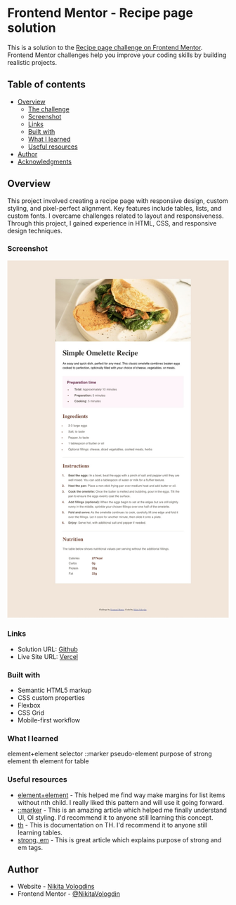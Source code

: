 # Frontend Mentor - Recipe page solution

This is a solution to the [Recipe page challenge on Frontend Mentor](https://www.frontendmentor.io/challenges/recipe-page-KiTsR8QQKm). Frontend Mentor challenges help you improve your coding skills by building realistic projects.

## Table of contents

- [Overview](#overview)
  - [The challenge](#the-challenge)
  - [Screenshot](#screenshot)
  - [Links](#links)
  - [Built with](#built-with)
  - [What I learned](#what-i-learned)
  - [Useful resources](#useful-resources)
- [Author](#author)
- [Acknowledgments](#acknowledgments)

## Overview

This project involved creating a recipe page with responsive design, custom styling, and pixel-perfect alignment. Key features include tables, lists, and custom fonts. I overcame challenges related to layout and responsiveness. Through this project, I gained experience in HTML, CSS, and responsive design techniques.

### Screenshot

![Screenshot](./screenshots/screenshot1.jpg)

### Links

- Solution URL: [Github](https://github.com/NikitaVologdin/recipe-page)
- Live Site URL: [Vercel](https://recipe-page-kzrfitq8s-nikitavologdins-projects.vercel.app/)

### Built with

- Semantic HTML5 markup
- CSS custom properties
- Flexbox
- CSS Grid
- Mobile-first workflow

### What I learned

element+element selector
::marker pseudo-element
purpose of strong element
th element for table

### Useful resources

- [element+element](https://developer.mozilla.org/en-US/docs/Web/CSS/Next-sibling_combinator) - This helped me find way make margins for list items without nth child. I really liked this pattern and will use it going forward.
- [::marker](https://developer.mozilla.org/en-US/docs/Web/CSS/::marker) - This is an amazing article which helped me finally understand Ul, Ol styling. I'd recommend it to anyone still learning this concept.
- [th](https://developer.mozilla.org/en-US/docs/Web/HTML/Element/th#result_2) - This is documentation on TH. I'd recommend it to anyone still learning tables.
- [strong, em](https://serpstat.com/blog/how-to-use-html-tags-strong-b-em-i-and-how-they-differ/#:~:text=%E2%80%94%20semantic%20formatting%20tag,attach%20much%20importance%20to%20it.) - This is great article which explains purpose of strong and em tags.

## Author

- Website - [Nikita Vologdins](https://vologdin.eu/portfolio)
- Frontend Mentor - [@NikitaVologdin](https://www.frontendmentor.io/profile/NikitaVologdin)
